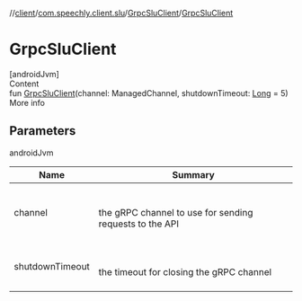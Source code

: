 //[client](../../index.md)/[com.speechly.client.slu](../index.md)/[GrpcSluClient](index.md)/[GrpcSluClient](-grpc-slu-client.md)



# GrpcSluClient  
[androidJvm]  
Content  
fun [GrpcSluClient](-grpc-slu-client.md)(channel: ManagedChannel, shutdownTimeout: [Long](https://kotlinlang.org/api/latest/jvm/stdlib/kotlin/-long/index.html) = 5)  
More info  


## Parameters  
  
androidJvm  
  
|  Name|  Summary| 
|---|---|
| <a name="com.speechly.client.slu/GrpcSluClient/GrpcSluClient/#io.grpc.ManagedChannel#kotlin.Long/PointingToDeclaration/"></a>channel| <a name="com.speechly.client.slu/GrpcSluClient/GrpcSluClient/#io.grpc.ManagedChannel#kotlin.Long/PointingToDeclaration/"></a><br><br>the gRPC channel to use for sending requests to the API<br><br>
| <a name="com.speechly.client.slu/GrpcSluClient/GrpcSluClient/#io.grpc.ManagedChannel#kotlin.Long/PointingToDeclaration/"></a>shutdownTimeout| <a name="com.speechly.client.slu/GrpcSluClient/GrpcSluClient/#io.grpc.ManagedChannel#kotlin.Long/PointingToDeclaration/"></a><br><br>the timeout for closing the gRPC channel<br><br>
  
  



